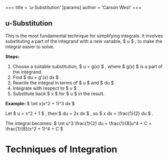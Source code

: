 +++
 title = 'u-Substitution'
[params]
	author = 'Carson West'
+++
## u-Substitution 
This is the most fundamental technique for simplifying integrals.  It involves substituting a part of the integrand with a new variable,  $ u $ , to make the integral easier to solve.

**Steps:**

1. Choose a suitable substitution,  $ u = g(x) $ , where  $ g(x) $  is a part of the integrand.
2. Find  $ du = g'(x) dx $ .
3. Rewrite the integral in terms of  $ u $  and  $ du $ .
4. Integrate with respect to  $ u $ .
5. Substitute back  $ x $  for  $ u $  in the result.

**Example:**  $ \int x(x^2 + 1)^3 dx $ 

Let  $ u = x^2 + 1 $ , then  $ du = 2x dx $ , so  $ x dx = \frac{1}{2} du $ .

The integral becomes:  $ \int u^3 \frac{1}{2} du = \frac{1}{8}u^4 + C = \frac{1}{8}(x^2 + 1)^4 + C $ 

# Techniques of Integration
